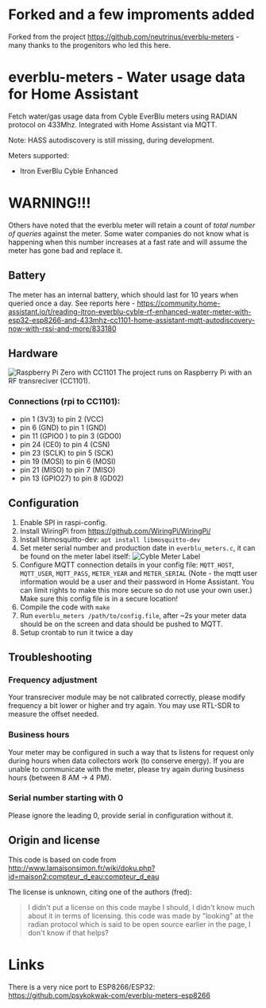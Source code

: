 # Forked and a few improments added
Forked from the project https://github.com/neutrinus/everblu-meters - many thanks to the progenitors who led this here.

# everblu-meters - Water usage data for Home Assistant
Fetch water/gas usage data from Cyble EverBlu meters using RADIAN protocol on 433Mhz. Integrated with Home Assistant via MQTT. 

Note: HASS autodiscovery is still missing, during development.

Meters supported:
- Itron EverBlu Cyble Enhanced

# WARNING!!!

Others have noted that the everblu meter will retain a count of *total number of queries* against the meter. Some water companies do not know what is happening when this number increases at a fast rate and will assume the meter has gone bad and replace it.

## Battery
The meter has an internal battery, which should last for 10 years when queried once a day. See reports here - https://community.home-assistant.io/t/reading-itron-everblu-cyble-rf-enhanced-water-meter-with-esp32-esp8266-and-433mhz-cc1101-home-assistant-mqtt-autodiscovery-now-with-rssi-and-more/833180

## Hardware
![Raspberry Pi Zero with CC1101](board.jpg)
The project runs on Raspberry Pi with an RF transreciver (CC1101). 

### Connections (rpi to CC1101):
- pin 1 (3V3) to pin 2 (VCC)
- pin 6 (GND) to pin 1 (GND)
- pin 11 (GPIO0	) to pin 3 (GDO0)
- pin 24 (CE0) to pin 4 (CSN)
- pin 23 (SCLK) to pin 5 (SCK)
- pin 19 (MOSI) to pin 6 (MOSI)
- pin 21 (MISO) to pin 7 (MISO)
- pin 13 (GPIO27) to pin 8 (GD02)


## Configuration
1. Enable SPI in raspi-config.
2. Install WiringPi from https://github.com/WiringPi/WiringPi/
3. Install libmosquitto-dev: `apt install libmosquitto-dev`
4. Set meter serial number and production date in `everblu_meters.c`, it can be found on the meter label itself:
![Cyble Meter Label](meter_label.png)
5. Configure MQTT connection details in your config file: `MQTT_HOST`, `MQTT_USER`, `MQTT_PASS`, `METER_YEAR` and `METER_SERIAL` (Note - the mqtt user information would be a user and their password in Home Assistant. You can limit rights to make this more secure so do not use your own user.) Make sure this config file is in a secure location!
6. Compile the code with `make`
7. Run `everblu_meters /path/to/config.file`, after ~2s your meter data should be on the screen and data should be pushed to MQTT.
8. Setup crontab to run it twice a day

## Troubleshooting

### Frequency adjustment
Your transreciver module may be not calibrated correctly, please modify frequency a bit lower or higher and try again. You may use RTL-SDR to measure the offset needed.

### Business hours
Your meter may be configured in such a way that ts listens for request only during hours when data collectors work (to conserve energy). If you are unable to communicate with the meter, please try again during business hours (between 8 AM -> 4 PM).

### Serial number starting with 0
Please ignore the leading 0, provide serial in configuration without it.

## Origin and license

This code is based on code from http://www.lamaisonsimon.fr/wiki/doku.php?id=maison2:compteur_d_eau:compteur_d_eau 


The license is unknown, citing one of the authors (fred):

> I didn't put a license on this code maybe I should, I didn't know much about it in terms of licensing.
> this code was made by "looking" at the radian protocol which is said to be open source earlier in the page, I don't know if that helps?

# Links

There is a very nice port to ESP8266/ESP32: https://github.com/psykokwak-com/everblu-meters-esp8266

